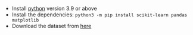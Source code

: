 - Install [python](https://www.python.org) version 3.9 or above
- Install the dependencies: `python3 -m pip install scikit-learn pandas matplotlib`
- Download the dataset from [here](https://www.ncei.noaa.gov/data/oceans/ncei/ocads/data/0257247/GLODAPv2.2022_Atlantic_Ocean.csv)
